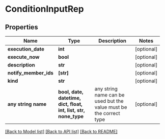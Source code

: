 # ConditionInputRep


## Properties
Name | Type | Description | Notes
------------ | ------------- | ------------- | -------------
**execution_date** | **int** |  | [optional] 
**execute_now** | **bool** |  | [optional] 
**description** | **str** |  | [optional] 
**notify_member_ids** | **[str]** |  | [optional] 
**kind** | **str** |  | [optional] 
**any string name** | **bool, date, datetime, dict, float, int, list, str, none_type** | any string name can be used but the value must be the correct type | [optional]

[[Back to Model list]](../README.md#documentation-for-models) [[Back to API list]](../README.md#documentation-for-api-endpoints) [[Back to README]](../README.md)


